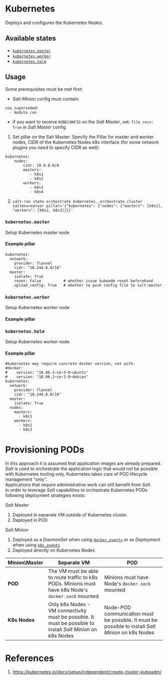 # Kubernetes
Deploys and configures the Kubernetes Nodes.  

## Available states
 - [`kubernetes.master`](#kubernetesmaster)
 - [`kubernetes.worker`](#kubernetesworker)
 - [`kubernetes.helm`](#kuberneteshelm)

## Usage
Some prerequisites must be met first:
 - _Salt Minion_ config must contain:
```
use_superseded:
  - module.run
```
 - if you want to receive `KUBECONFIG` on the _Salt Master_, set: `file_recv: True` in _Salt Master_ config

1. Set pillar on the Salt Master:
Specify the Pillar for master and worker nodes, CIDR of the Kubernetes Nodes k8s interface (for some network plugins you need to specify CIDR as well):
```
kubernetes:
    nodes:
        cidr: 10.0.0.0/8
        masters:
           - k8s1
           - k8s2
        workers:
           - k8s3
           - k8s4
```
2. `salt-run state.orchestrate kubernetes._orchestrate.cluster saltenv=server pillar='{"kubernetes": {"nodes": {"masters": [k8s1], "workers": [k8s2, k8s3]}}}'`

### `kubernetes.master`
Setup Kubernetes master node

#### Example pillar
```
kubernetes:
  network:
    provider: flannel
    cidr: "10.244.0.0/16"
  master:
    isolate: True
    reset: False          # whether issue kubeadm reset beforehand 
    upload_config: True   # whether to push config file to salt-master
```

### `kubernetes.worker`
Setup Kubernetes worker node

#### Example pillar

### `kubernetes.helm`
Setup Kubernetes worker node

#### Example pillar
```
#kubernetes may require concrete docker version, set with:
#docker:
#    version: "18.06.1~ce~3-0~ubuntu"
#    version: "18.06.1~ce~3-0~debian"
kubernetes:
  network:
    provider: flannel
    cidr: "10.244.0.0/16"
  master:
    isolate: True
  nodes:
    masters:
      - k8s1
    workers:
      - k8s2
      - k8s3
```

# Provisioning PODs
In this approach it is assumed that application images are already prepared. _Salt_ is used to orchestrate the application logic that would not be possible with Kubernetes tooling only. 
Kubernetes takes care of POD lifecycle management "only".  
Applications that require administrative work can still benefit from _Salt_.  
In order to leverage _Salt_ capabilities to orchestrate Kubernetes PODs following deployment strategies exists:  

_Salt Master_
 1. Deployed in separate VM outside of Kubernetes cluster.  
 2. Deployed in POD

_Salt Minion_
 1. Deployed as a _DaemonSet_ when using [`docker_events`](https://docs.saltstack.com/en/latest/ref/engines/all/salt.engines.docker_events.html) or as _Deployment_ when using [`k8s_events`](https://github.com/kiemlicz/ambassador/blob/master/salt/base/_engines/k8s_events.py)
 2. Deployed directly on Kubernetes Nodes
 
| Minion\Master | Separate VM | POD |
| - | - | - |
| **POD** | The VM must be able to route traffic to k8s PODs. Minions must have k8s Node's `docker.sock` mounted | Minions must have Node's `docker.sock` mounted |
| **K8s Nodes** | Only k8s Nodes - VM connectivity must be possible. It must be possible to install _Salt Minion_ on k8s Nodes | Node-POD communication must be possible. It must be possible to install _Salt Minion_ on k8s Nodes | 


# References
1. https://kubernetes.io/docs/setup/independent/create-cluster-kubeadm/
